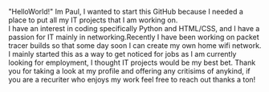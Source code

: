 "HelloWorld!" Im Paul, I wanted to start this GitHub because I needed a place to put all my IT projects that I am working on.  
I have an interest in coding specifically Python and HTML/CSS, and I have a passion for IT mainly in networking.Recently I have been working on packet tracer builds so that some day soon I can create my own home wifi network.
I mainly started this as a way to get noticed for jobs as I am currently looking for employment, I thought IT projects would be my best bet.
Thank you for taking a look at my profile and offering any critisims of anykind, if you are a recuriter who enjoys my work feel free to reach out thanks a ton!
